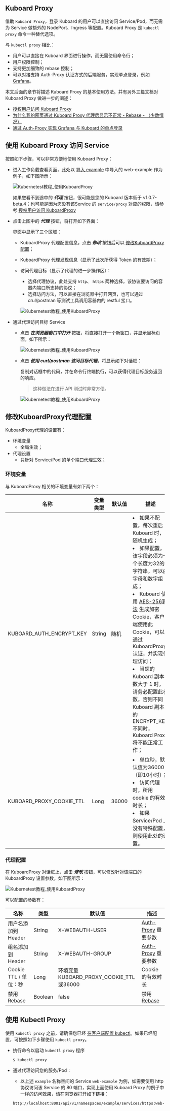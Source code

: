 ## Kuboard Proxy

借助 `Kuboard Proxy`，登录 Kuboard 的用户可以直接访问 Service/Pod，而无需为 Service 做额外的 NodePort、Ingress 等配置。Kuboard Proxy 是 `kubectl proxy` 命令一种替代选项。

与 `kubectl proxy` 相比：
* 用户可以直接在 Kuboard 界面进行操作，而无需使用命令行；
* 用户权限控制；
* 支持更加细致的 rebase 控制；
* 可以对接支持 Auth-Proxy 认证方式的后端服务，实现单点登录，例如 [Grafana](https://grafana.com/docs/grafana/v6.5/auth/auth-proxy/)。

本文后面的章节将描述 Kuboard Proxy 的基本使用方法。并有另外三篇文档对 Kuboard Proxy 做进一步的阐述：
* [授权用户访问 Kuboard Proxy](https://kuboard.cn/guide/proxy/authorization.html)
* [为什么我的网页通过 Kuboard Proxy 代理后显示不正常 - Rebase - （少数情况）](https://kuboard.cn/guide/proxy/rebase.html)
* [通过 Auth-Proxy 实现 Grafana 与 Kuboard 的单点登录](https://kuboard.cn/guide/proxy/auth-proxy.html)

## 使用 Kuboard Proxy 访问 Service

按照如下步骤，可以非常方便地使用 Kuboard Proxy：

* 进入工作负载查看页面，此处以 [导入 example](https://kuboard.cn/guide/example/import.html) 中导入的 web-example 作为例子，如下图所示：

  ![Kubernetest教程_使用KuboardProxy](/img/image-20200225204455933.png)

  如果您看不到途中的 ***代理*** 按钮，很可能是您的 Kuboard 版本低于 v1.0.7-beta.4；也可能是因为您没有该Service 的 `service/proxy` 对应的权限，请参考 [授权用户访问 KuboardProxy](https://kuboard.cn/guide/proxy/auth-proxy.html)

* 点击上图中的 ***代理*** 按钮，将打开如下界面：

  界面中显示了三个区域：

  * KuboardProxy 代理配置信息，点击 ***修改*** 按钮后可以 [修改KuboardProxy配置](https://kuboard.cn/guide/proxy/#%E4%BF%AE%E6%94%B9KuboardProxy%E4%BB%A3%E7%90%86%E9%85%8D%E7%BD%AE)；
  * KuboardProxy 代理发现信息（显示了此次所获得 Token 的有效期）；
  * 访问代理目标（显示了代理的进一步操作区）：
    * 选择代理协议，此处支持 `http`、 `https` 两种选择，该协议要访问的容器内端口所支持的协议；
    * 选择访问方法，可以直接在浏览器中打开网页，也可以通过 crul/postman 等测试工具调用容器内的 restful 接口。

    ![Kubernetest教程_使用KuboardProxy](/img/image-20200225204706887.png)

* 通过代理访问目标 Service

  * 点击 ***在浏览器窗口中打开*** 按钮，将直接打开一个新窗口，并显示目标页面，如下所示：

    ![Kubernetest教程_使用KuboardProxy](/img/image-20200225205535033.png)

  * 点击 ***使用 curl/postman 访问目标代理***，将显示如下对话框：

    复制对话框中的代码，并在命令行终端执行，可以获得代理目标服务返回的响应。

    > 这种做法在进行 API 测试时非常方便。

    ![Kubernetest教程_使用KuboardProxy](/img/image-20200225205712284.png)

## 修改KuboardProxy代理配置

KuboardProxy代理的设置有：

* 环境变量
  * 全局生效；
* 代理设置
  * 只针对 Service/Pod 的单个端口代理生效；

### 环境变量

与 KuboardProxy 相关的环境变量有如下两个：

| 名称                     | 变量类型 | 默认值 | 描述                                                         |
| ------------------------ | -------- | ------ | ------------------------------------------------------------ |
| KUBOARD_AUTH_ENCRYPT_KEY | String   | 随机   | <li>如果不配置，每次重启 Kuboard 时，随机生成；</li><li>如果配置，该字段必须为一个长度为32的字符串，可以由字母和数字组成；</li><li>Kuboard 使用 [AES-256算法](https://www.zhihu.com/question/34563299/answer/59176478) 生成加密 Cookie，客户端使用此 Cookie，可以通过 KuboardProxy 认证，并实现代理访问；</li><li>当您的 Kuboard 副本数大于 1 时，请务必配置此参数，否则不同 Kuboard 副本的 ENCRYPT_KEY 不同时，Kuboard Proxy 将不能正常工作；</li> |
| KUBOARD_PROXY_COOKIE_TTL | Long     | 36000  | <li>单位秒，默认值为36000（即10小时）；</li><li>访问代理时，所用 cookie 的有效时长；</li><li>如果 Service/Pod 上没有特殊配置，则使用此处的设置。</li> |



### 代理配置

在 KuboardProxy 对话框上，点击 ***修改*** 按钮，可以修改针对该端口的 KuboardProxy 设置参数，如下图所示：

![Kubernetest教程_使用KuboardProxy](/img/image-20200225212104752.png)

可以配置的参数有：

| 名称                  | 类型    | 默认值                                        | 描述                                     |
| --------------------- | ------- | --------------------------------------------- | ---------------------------------------- |
| 用户名添加到 Header   | String  | X-WEBAUTH-USER                                | [Auth-Proxy](https://kuboard.cn/guide/proxy/auth-proxy.html) 重要参数 |
| 组名添加到 Header     | String  | X-WEBAUTH-GROUP                               | [Auth-Proxy](https://kuboard.cn/guide/proxy/auth-proxy.html) 重要参数 |
| Cookie TTL / 单位：秒 | Long    | 环境变量KUBOARD_PROXY_COOKIE_TTL<br />或36000 | Cookie 的有效时长                        |
| 禁用 Rebase           | Boolean | false                                         | 禁用 [Rebase](https://kuboard.cn/guide/proxy/rebase.html)             |



## 使用 Kubectl Proxy

使用 `kubectl proxy` 之前，请确保您已经 [在客户端配置 kubectl](https://kuboard.cn/install/config-kubectl.html)。如果已经配置，可按照如下步骤使用 `kubectl proxy`。

* 执行命令以启动 `kubectl proxy` 程序

  ```bash
  $ kubectl proxy
  ```

* 通过代理访问您的服务/Pod：

  * 以上述 `example` 名称空间的 Service `web-example` 为例，如需要使用 http 协议访问该 Service 的 80 端口，实现上面使用 Kuboard Proxy 的例子中一样的访问效果，请在浏览器打开如下链接：

  ```bash
  http://localhost:8001/api/v1/namespaces/example/services/https:web-example:80/proxy/
  ```